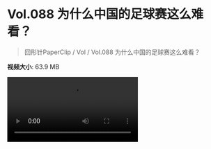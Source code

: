 # Vol.088 为什么中国的足球赛这么难看？

> 回形针PaperClip / Vol / Vol.088 为什么中国的足球赛这么难看？

**视频大小**: 63.9 MB

<div class="video"><video src="https://file.hsyhx.top/video/PaperClip/Vol/088.mp4" controls preload>🤔 您的浏览器不支持 video 标签</video></div>